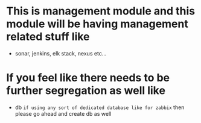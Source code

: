 # This is management module and this module will be having management related stuff like 
- sonar, jenkins, elk stack, nexus etc...

# If you feel like there needs to be further segregation as well like
- db `if using any sort of dedicated database like for zabbix` then please go ahead and create db as well
